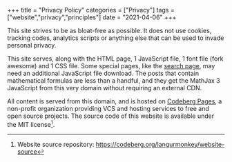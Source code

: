+++
title = "Privacy Policy"
categories = ["Privacy"]
tags = ["website","privacy","principles"]
date = "2021-04-06"
+++

This site strives to be as bloat-free as possible. It does not use cookies, tracking codes, analytics scripts or anything else that can be used to invade personal privacy. 

This site serves, along with the HTML page, 1 JavaScript file, 1 font file (fork awesome) and 1 CSS file. Some special pages, like the [search page](/search), may need an additional JavaScript file download. The posts that contain mathematical formulas are less than a handful, and they get the MathJax 3 JavaScript from this very domain without requiring an external CDN.

All content is served from this domain, and is hosted on [Codeberg Pages](https://codeberg.org), a non-profit organization providing VCS and hosting services to free and open source projects. The source code of this website is available under the MIT license[^webrepo].

[^webrepo]: Website source repository: https://codeberg.org/langurmonkey/website-source
